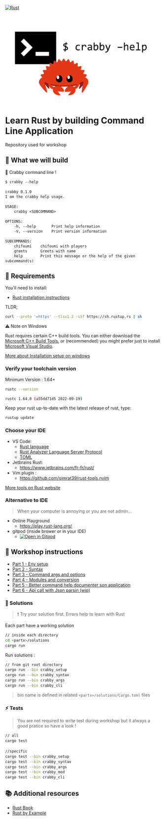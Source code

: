 [![Rust](https://github.com/jrollin/rust-cli-workshop/actions/workflows/rust.yml/badge.svg)](https://github.com/jrollin/rust-cli-workshop/actions/workflows/rust.yml)

![screenshot](app.png)

# Learn Rust by building Command Line Application

Repository used for workshop


## :dart:  What we will build

🦀 Crabby command line !

```
$ crabby --help

crabby 0.1.0
I am the crabby help usage.

USAGE:
    crabby <SUBCOMMAND>

OPTIONS:
    -h, --help       Print help information
    -V, --version    Print version information

SUBCOMMANDS:
    chifoumi    chifoumi with players
    greets      Greets with name
    help        Print this message or the help of the given subcommand(s)

```

## :pencil: Requirements

You'll need to install:

- [Rust installation instructions](https://www.rust-lang.org/tools/install)

TLDR;

```bash
curl --proto '=https' --tlsv1.2 -sSf https://sh.rustup.rs | sh
```

:warning: Note on Windows

Rust requires certain C++ build tools.
You can either download the [Microsoft C++ Build Tools](https://visualstudio.microsoft.com/visual-cpp-build-tools/), or (recommended) you might prefer just to install [Microsoft Visual Studio](https://visualstudio.microsoft.com/downloads/).

[More about Installation setup on windows](https://learn.microsoft.com/en-us/windows/dev-environment/rust/setup)

### Verify your toolchain version

Minimum Version : 1.64+ 

```bash
rustc --version
```

```bash
rustc 1.64.0 (a55dd71d5 2022-09-19)
```

Keep your rust up-to-date with the latest release of rust, type:

```bash
rustup update
```


### Choose your IDE


* VS Code: 
    * [Rust language](https://marketplace.visualstudio.com/items?itemName=rust-lang.rust)
    * [Rust Analyzer Language Server Protocol](https://marketplace.visualstudio.com/items?itemName=rust-lang.rust-analyzer)
    * [TOML](https://marketplace.visualstudio.com/items?itemName=bungcip.better-toml)
* Jetbrains Rust: 
    * https://www.jetbrains.com/fr-fr/rust/
* Vim plugin : 
    * https://github.com/simrat39/rust-tools.nvim

[More tools on Rust website](https://www.rust-lang.org/tools)

### Alternative to IDE

> When your computer is annoying or you are not admin...

* Online Playground
  * https://play.rust-lang.org/
* gitpod (inside brower or in your IDE)
  * [![Open in Gitpod](https://gitpod.io/button/open-in-gitpod.svg)](https://gitpod.io/#https://github.com/jrollin/rust-cli-workshop)

## :pencil: Workshop instructions 


* [Part 1 - Env setup](./1_setup) 
* [Part 2 - Syntax](./2_syntax)
* [Part 3 - Command args and options](./3_args)
* [Part 4 - Modules and conversion](./4_mod)
* [Part 5 - Better command help documenter son application](./5_cli)
* [Part 6 - Api call with Json parsin (wip)](./6_api)


### :eyes: Solutions

> :exclamation: Try your solution first. Errors help to learn with Rust


Each part have a working solution


```bash
// inside each directory 
cd <partx>/solutions
cargo run 
```

Run solutions :


```bash
// from git root directory
cargo run --bin crabby_setup
cargo run --bin crabby_syntax
cargo run --bin crabby_args
cargo run --bin crabby_cli
```

> bin name is defined in related `<partx>/solutions/Cargo.toml` files


### :zap: Tests

> You are not required to write test during workshop but it always a good pratice so have a look !

```bash
// all
cargo test

//specific
cargo test --bin crabby_setup
cargo test --bin crabby_syntax
cargo test --bin crabby_args
cargo test --bin crabby_mod
cargo test --bin crabby_cli
```


## :books: Additional resources 

* [Rust Book](https://doc.rust-lang.org/book/)
* [Rust by Example](https://doc.rust-lang.org/rust-by-example/) 

